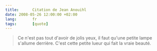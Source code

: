 ```yaml
---
title:      Citation de Jean Anouihl
date: 2008-05-26 12:00:00 +02:00
lang:       fr
tags:       [quote]
---
```


> Ce n'est pas tout d'avoir de jolis yeux, il faut qu'une petite lampe s'allume derrière. C'est cette petite lueur qui fait la vraie beauté.
